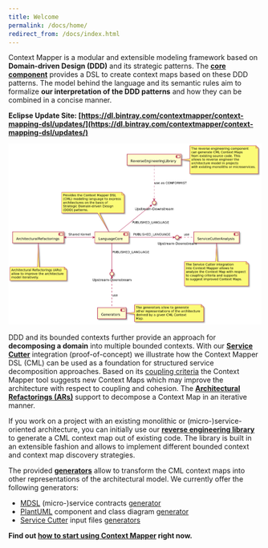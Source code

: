 ```yaml
---
title: Welcome
permalink: /docs/home/
redirect_from: /docs/index.html
---
```


Context Mapper is a modular and extensible modeling framework based on **Domain-driven Design (DDD)** and its strategic patterns.
The **[core component](/docs/language-reference/)** provides a DSL to create context maps based on these DDD patterns. The model behind the language and its semantic rules aim 
to formalize **our interpretation of the DDD patterns** and how they can be combined in a concise manner. 

**Eclipse Update Site: [https://dl.bintray.com/contextmapper/context-mapping-dsl/updates/](https://dl.bintray.com/contextmapper/context-mapping-dsl/updates/)**

![Context Mapper Framework Components](/img/context-mapper-framework-components.png)

DDD and its bounded contexts further provide an approach for **decomposing a domain** into multiple 
bounded contexts. With our **[Service Cutter](/docs/service-cutter-context-map-suggestions/)** integration (proof-of-concept) we illustrate how 
the Context Mapper DSL (CML) can be used as a foundation for structured service decomposition approaches. Based on its [coupling criteria](https://github.com/ServiceCutter/ServiceCutter/wiki/Coupling-Criteria)
the Context Mapper tool suggests new Context Maps which may improve the architecture with respect to coupling and cohesion.
The **[Architectural Refactorings (ARs)](/docs/architectural-refactorings)** support to decompose a Context Map in an iterative manner. 

If you work on a project with an existing monolithic or (micro-)service-oriented architecture, you can initially use our 
**[reverse engineering library](/docs/reverse-engineering)** to generate a CML context map out of existing code. The library is built in an extensible fashion
and allows to implement different bounded context and context map discovery strategies.

The provided **[generators](/docs/generators)** allow to transform the CML context maps into other representations of the architectural model. We currently
offer the following generators:
 * [MDSL](https://socadk.github.io/MDSL/) (micro-)service contracts [generator](/docs/mdsl/)
 * [PlantUML](http://plantuml.com/) component and class diagram [generator](/docs/plant-uml/)
 * [Service Cutter](http://servicecutter.github.io/) input files [generators](/docs/service-cutter/)

**Find out [how to start using Context Mapper](/docs/getting-started) right now.**
